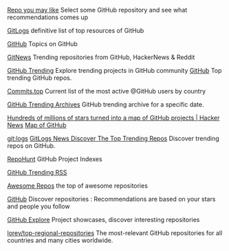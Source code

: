 
[Repo you may like](http://www.repoyoumaylike.com/)
Select some GitHub repository and see what recommendations comes up

[GitLogs](http://www.gitlogs.com/resource-guides)
definitive list of top resources of GitHub

[GitHub](https://github.com/topics)
Topics on GitHub

[GitNews](https://git.news/)
Trending repositories from GitHub, HackerNews & Reddit

[GitHub Trending](https://github.com/trending)
Explore trending projects in GitHub community
[GitHub](https://github.com/trending?since=monthly)
Top trending GitHub repos.

[Commits.top](https://commits.top/)
Current list of the most active @GitHub users by country

[GitHub Trending Archives](https://github.com/willin/github-trending)
GitHub trending archive for a specific date.

[Hundreds of millions of stars turned into a map of GitHub projects | Hacker News](https://news.ycombinator.com/item?id=35931402)
[Map of GitHub](https://anvaka.github.io/map-of-github/)

[git:logs](https://www.gitlogs.com/)
[GitLogs News Discover The Top Trending Repos](https://www.gitlogs.com/awesome-topics)
Discover trending repos on GitHub.

[RepoHunt](https://repo-hunt.signalnerve.workers.dev/)
GitHub Project Indexes

[GitHub Trending RSS](https://mshibanami.github.io/GitHubTrendingRSS)

[Awesome Repos](https://awesomerepos.com/)
 the top of awesome repositories

[GitHub](https://github.com/discover)
Discover repositories : Recommendations are based on your stars and people you follow

[GitHub Explore](https://github.com/explore)
Project showcases, discover interesting repositories

[lorey/top-regional-repositories](https://github.com/lorey/top-regional-repositories)
The most-relevant GitHub repositories for all countries and many cities worldwide.

